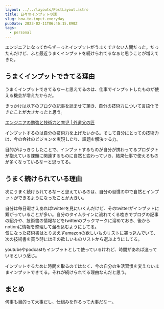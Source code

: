 ```yaml
---
layout: ../../layouts/PostLayout.astro
title: 日々のインプットの話
slug: how-to-input-everyday
pubDate: 2023-02-11T06:46:15.890Z
tags:
  - personal
---
```

エンジニアになってからずーっとインプットがうまくできない人間だった。だったんだけど、ふと最近うまくインプットを続けられてるなぁと思うことが増えてきた。

## うまくインプットできてる理由
うまくインプットできてるなーと思えてるのは、仕事でインプットしたものが使える機会が増えたからだ。

きっかけは以下のブログの記事を読ませて頂き、自分の技術力について言語化できたことが大きかったと思う。

<a class="embedly-card" data-card-description="0" href="http://blog.father.gedow.net/2022/12/27/lets-enjoy-engineer-life/">エンジニアの勉強と技術力と育児 | 外道父の匠</a><script async src="//cdn.embedly.com/widgets/platform.js" charset="UTF-8"></script>

インプットするのは自分の技術力を上げたいから。そして自分にとっての技術力は、今の会社のビジョンを実現したり、課題を解決する力。

目的がはっきりしたことで、インプットするものが自分が携わってるプロダクトが抱えている課題に関連するものに自然と変わっていき、結果仕事で使えるものが多くなっているなーと思ってる。

## うまく続けられている理由
次にうまく続けられてるなーと思えているのは、自分の習慣の中で自然とインプットができるようになったことが大きい。

自分は毎日暇さえあればtwitterを見にいくんだけど、そのtwitterがインプットに繋がっていることが多い。自分のタイムラインに流れてくる呟きでブログの記事の紹介や、技術書の情報などをtwitterのブックマークに溜めておき、後からnotionに情報を整理して溜め込むようにしてる。  
気になった技術書はとりあえずamazonの欲しいものリストに突っ込んでいて、次の技術書を買う時にはその欲しいものリストから選ぶようにしてる。

youtubeやpodcastもインプットとして使っているけれど、時間があれば追っているという感じ。

インプットするために時間を取るのではなく、今の自分の生活習慣を変えないままインプットできてる。それが続けられてる理由なんだと思う。

## まとめ
何事も目的って大事だし、仕組みを作るって大事だなー。